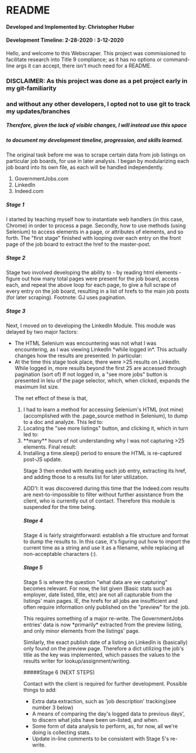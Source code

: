 # README

#### Developed and Implemented by: Christopher Huber
#### Development Timeline: 2-28-2020 : 3-12-2020

<p>Hello, and welcome to this Webscraper.
This project was commissioned to facilitate research into Title 9 compliance;
as it has no options or command-line args it can accept, there isn't much need
for a README. </p>

### DISCLAIMER: As this project was done as a pet project early in my git-familiarity
### and without any other developers, I opted not to use git to track my updates/branches
##### Therefore, given the lack of visible changes, I will instead use this space
##### to document my development timeline, progression, and skills learned.

<p>The original task before me was to scrape certain data from job listings on
particular job boards, for use in later analysis. I began by modularizing each
job board into its own file, as each will be handled independently. </p>



<ol>
<li>GovernmentJobs.com</li>
<li>LinkedIn</li>
<li>Indeed.com</li>
</ol>

##### Stage 1
<p>I started by teaching myself how to instantiate web handlers (in this case, Chrome)
in order to process a page. Secondly, how to use methods (using Selenium) to access
elements in a page, or attributes of elements, and so forth. The "first stage" finished
with looping over each entry on the front page of the job board to extract the href to
the master-post.</p>

##### Stage 2
<p>Stage two involved developing the ability to - by reading html elements - figure
out how many total pages were present for the job board, access each, and repeat the
above loop for each page, to give a full scrape of every entry on the job board,
resulting in a list of hrefs to the main job posts (for later scraping).
Footnote: GJ uses pagination.</p>

##### Stage 3
<p>Next, I moved on to developing the LinkedIn Module. This module was delayed by
two major factors:
<ul>
<li>The HTML Selenium was encountering was not what I was encountering, as
I was viewing LinkedIn *while logged in*. This actually changes how the results are presented.
In particular:</li>
<li>At the time this stage took place, there were >25 results on LinkedIn.
While logged in, more results beyond the first 25 are accessed through pagination (sort of)
If not logged in, a "see more jobs" button is presented in leiu of the page selector,
which, when clicked, expands the maximum list size.</li>

The net effect of these is that,

<ol>
<li>I had to learn a method for accessing Selenium's HTML (not mine)(accomplished
  with the .page_source method in Selenium), to dump to a doc and analyze. This led to:</li>
<li>Locating the "see more listings" button, and clicking it, which in turn led to:</li>
<li>**many** hours of not understanding why I was not capturing >25 elements. Final result:</li>
<li>Installing a time.sleep() period to ensure the HTML is re-captured post-JS update.</li>

<p>Stage 3 then ended with iterating each job entry, extracting its href, and adding those
to a results list for later utilization.</p>

<p>ADD'l: It was discovered during this time that the Indeed.com results are next-to-impossible
to filter without further assistance from the client, who is currently out of contact. Therefore
this module is suspended for the time being.</p>

##### Stage 4
<p>Stage 4 is fairly straightforward: establish a file structure and format
to dump the results to. In this case, it's figuring out how to import the current time
as a string and use it as a filename, while replacing all non-acceptable characters (:). </p>

##### Stage 5
<p>Stage 5 is where the question "what data are we capturing" becomes relevant.
For now, the list given (Basic stats such as employer, date listed, title, etc) are
not all capturable from the listings' main pages. IE, the hrefs for all jobs are
insufficient and often require information only published on the "preview" for the job.</p>

<p>This requires something of a major re-write. The GovernmentJobs entries' data
is now *primarily* extracted from the preview listing, and only minor elements from the listings' page.</p>

<p>Similarly, the exact publish date of a listing on LinkedIn is (basically) only found on
the preview page. Therefore a dict utilizing the job's title as the key was implemented,
which passes the values to the results writer for lookup/assignment/writing.

#####Stage 6
(NEXT STEPS)


Contact with the client is required for further development.
Possible things to add:
<ul>
<li>Extra data extraction, such as 'job description' tracking(see number 3 below)</li>
<li>A means of comparing the day's logged data to previous days', to discern what jobs
have been un-listed, and when.</li>
<li>Some form of data analysis to perform, as, for now, all we're doing is collecting stats.</li>
<li>Update in-line comments to be consistent with Stage 5's re-write.</li>

